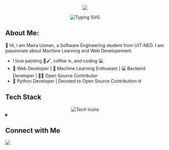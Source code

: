 <a href="https://www.linkedin.com/in/maira-usman-" target="_blank">
  <p align="center">
    <img src="https://capsule-render.vercel.app/api?type=waving&color=gradient&text=Hi%20Myra%20Usman%20Here🤍&fontSize=30&height=120&width=100%&section=header"/>
  </p>
</a>

<div align="center">
    <img align="center" src="https://readme-typing-svg.demolab.com?font=Fira+Code&size=16&pause=1000&color=ffbf00&width=420&lines=Python+%7C+AI/ML+%7C+Backend-Developer+%7C" alt="Typing SVG" />
</div>

## About Me:

👋 Hi, I am Maira Usman, a Software Engineering student from UIT-NED. I am passionate about Machine Learning and Web Developement. 
 - I love painting 🎨🖌️, coffee ☕, and coding 💻.
 - 🌟 Web Developer | 🚀 Machine Learning Enthusiast | 💻 Backend Developer | 👨‍💻 Open Source Contributor
 - 🐍 Python Developer | Devoted to Open Source Contribution 🌐


<h2>Tech Stack</h2>
  <div align='center'>
    <img src="https://skillicons.dev/icons?i=py,githubactions,bash,js,scala,django,flask,html,css,bootstrap,linux,git,github,jquery,cpp,cs,dotnet,vscode,mysql,sqlite,qt,figma,wordpress" alt="Tech Icons" />
  </div>

<details>
  <summary><h2>Connect with Me</h2></summary>
  <div align='center'>
    <a href="https://www.linkedin.com/in/maira-usman-">
      <img alt="LinkedIn" height="30px" width="100px" src="https://img.shields.io/badge/Linkedin-0A66C2?style=for-the-badge&logo=Linkedin&logoColor=white" />
    </a>
    <a href="https://www.instagram.com/artistry_m57/">
      <img alt="Instagram" height="30px" width="100px" src="https://img.shields.io/badge/Instagram-E4405F?style=for-the-badge&logo=instagram&logoColor=white" />
    </a>
    <a href="https://www.linkedin.com/in/maira-usman-">
      <img alt="HackerRank" height="30px" width="100px" src="https://img.shields.io/badge/HackerRank-2EC866?style=for-the-badge&logo=HackerRank&logoColor=black" />
    </a>
    <a href="mailto:maira.usman5703o@gmail.com">
      <img alt="Maira's Gmail" height="30px" width="100px" src="https://img.shields.io/badge/Gmail-EA4335?style=for-the-badge&logo=Gmail&logoColor=white" />
    </a>
  </div>
</details>


<img src='.github/workflows/thanks.svg'/>
